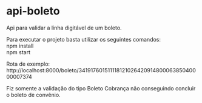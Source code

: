 # api-boleto
Api para validar a linha digitável de um boleto.  

Para executar o projeto basta utilizar os seguintes comandos:  
npm install  
npm start 
  
Rota de exemplo:  
http://localhost:8000/boleto/34191760151111812102642091480006385040000007374  

Fiz somente a validação do tipo Boleto Cobrança não conseguindo concluir o boleto de convênio.  
